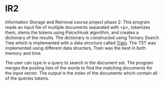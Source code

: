 # IR2
Information Storage and Retrieval course project phase 2:
This program reads an input file of multiple documents separated with \<p>, tokenizes them, stems the tokens using Paice/Husk algorithm, and creates a dictionary of the results. The dictionary is constructed using Ternary Search Tree which is implemented with a data structure called <a href="https://github.com/makantayebi/SimpleDSTools/tree/master/src">Train</a>. The TST was implemented using different data structers, Train was the best in both memory and time.
<p>The user can type in a query to search in the document set. The program merges the posting lists of the words to find the matching documents for the input vector. The output is the index of the documents which contain all of the queries tokens.
